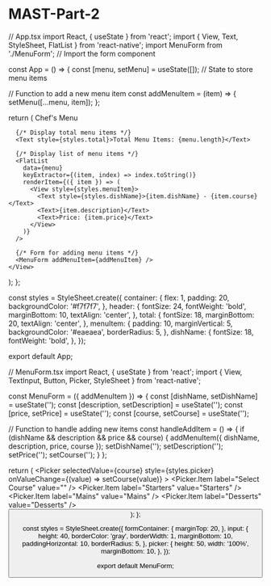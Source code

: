 # MAST-Part-2
// App.tsx
import React, { useState } from 'react';
import { View, Text, StyleSheet, FlatList } from 'react-native';
import MenuForm from './MenuForm';  // Import the form component

const App = () => {
  const [menu, setMenu] = useState([]);  // State to store menu items

  // Function to add a new menu item
  const addMenuItem = (item) => {
    setMenu([...menu, item]);
  };

  return (
    <View style={styles.container}>
      <Text style={styles.header}>Chef's Menu</Text>

      {/* Display total menu items */}
      <Text style={styles.total}>Total Menu Items: {menu.length}</Text>

      {/* Display list of menu items */}
      <FlatList
        data={menu}
        keyExtractor={(item, index) => index.toString()}
        renderItem={({ item }) => (
          <View style={styles.menuItem}>
            <Text style={styles.dishName}>{item.dishName} - {item.course}</Text>
            <Text>{item.description}</Text>
            <Text>Price: {item.price}</Text>
          </View>
        )}
      />

      {/* Form for adding menu items */}
      <MenuForm addMenuItem={addMenuItem} />
    </View>
  );
};

const styles = StyleSheet.create({
  container: {
    flex: 1,
    padding: 20,
    backgroundColor: '#f7f7f7',
  },
  header: {
    fontSize: 24,
    fontWeight: 'bold',
    marginBottom: 10,
    textAlign: 'center',
  },
  total: {
    fontSize: 18,
    marginBottom: 20,
    textAlign: 'center',
  },
  menuItem: {
    padding: 10,
    marginVertical: 5,
    backgroundColor: '#eaeaea',
    borderRadius: 5,
  },
  dishName: {
    fontSize: 18,
    fontWeight: 'bold',
  }, 
});

export default App;

// MenuForm.tsx
import React, { useState } from 'react';
import { View, TextInput, Button, Picker, StyleSheet } from 'react-native';

const MenuForm = ({ addMenuItem }) => {
  const [dishName, setDishName] = useState('');
  const [description, setDescription] = useState('');
  const [price, setPrice] = useState('');
  const [course, setCourse] = useState('');

  // Function to handle adding new items
  const handleAddItem = () => {
    if (dishName && description && price && course) {
      addMenuItem({ dishName, description, price, course });
      setDishName('');
      setDescription('');
      setPrice('');
      setCourse('');
    }
  };

  return (
    <View style={styles.formContainer}>
      <TextInput
        style={styles.input}
        placeholder="Dish Name"
        value={dishName}
        onChangeText={setDishName}
      />
      <TextInput
        style={styles.input}
        placeholder="Description"
        value={description}
        onChangeText={setDescription}
      />
      <TextInput
        style={styles.input}
        placeholder="Price"
        value={price}
        onChangeText={setPrice}
        keyboardType="numeric"
      />
      <Picker
        selectedValue={course}
        style={styles.picker}
        onValueChange={(value) => setCourse(value)}
      >
        <Picker.Item label="Select Course" value="" />
        <Picker.Item label="Starters" value="Starters" />
        <Picker.Item label="Mains" value="Mains" />
        <Picker.Item label="Desserts" value="Desserts" />
      </Picker>
      <Button title="Add Menu Item" onPress={handleAddItem} />
    </View>
  );
};

const styles = StyleSheet.create({
  formContainer: {
    marginTop: 20,
  },
  input: {
    height: 40,
    borderColor: 'gray',
    borderWidth: 1,
    marginBottom: 10,
    paddingHorizontal: 10,
    borderRadius: 5,
  },
  picker: {
    height: 50,
    width: '100%',
    marginBottom: 10,
  },
});

export default MenuForm;
